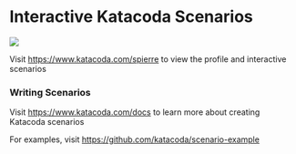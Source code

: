 # Interactive Katacoda Scenarios

[![](http://shields.katacoda.com/katacoda/spierre/count.svg)](https://www.katacoda.com/spierre "Get your profile on Katacoda.com")

Visit https://www.katacoda.com/spierre to view the profile and interactive scenarios

### Writing Scenarios
Visit https://www.katacoda.com/docs to learn more about creating Katacoda scenarios

For examples, visit https://github.com/katacoda/scenario-example
